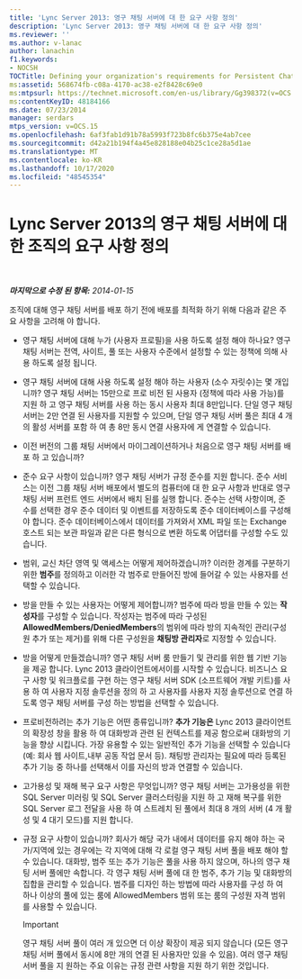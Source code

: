 ```yaml
---
title: 'Lync Server 2013: 영구 채팅 서버에 대 한 요구 사항 정의'
description: 'Lync Server 2013: 영구 채팅 서버에 대 한 요구 사항 정의'
ms.reviewer: ''
ms.author: v-lanac
author: lanachin
f1.keywords:
- NOCSH
TOCTitle: Defining your organization's requirements for Persistent Chat Server
ms:assetid: 568674fb-c08a-4170-ac38-e2f8428c69e0
ms:mtpsurl: https://technet.microsoft.com/en-us/library/Gg398372(v=OCS.15)
ms:contentKeyID: 48184166
ms.date: 07/23/2014
manager: serdars
mtps_version: v=OCS.15
ms.openlocfilehash: 6af3fab1d91b78a5993f723b8fc6b375e4ab7cee
ms.sourcegitcommit: d42a21b194f4a45e828188e04b25c1ce28a5d1ae
ms.translationtype: MT
ms.contentlocale: ko-KR
ms.lasthandoff: 10/17/2020
ms.locfileid: "48545354"
---
```

# <a name="defining-your-organizations-requirements-for-persistent-chat-server-in-lync-server-2013"></a>Lync Server 2013의 영구 채팅 서버에 대 한 조직의 요구 사항 정의

<div data-xmlns="http://www.w3.org/1999/xhtml">

<div class="topic" data-xmlns="http://www.w3.org/1999/xhtml" data-msxsl="urn:schemas-microsoft-com:xslt" data-cs="https://msdn.microsoft.com/">

<div data-asp="https://msdn2.microsoft.com/asp">



</div>

<div id="mainSection">

<div id="mainBody">

<span> </span>

_**마지막으로 수정 된 항목:** 2014-01-15_

조직에 대해 영구 채팅 서버를 배포 하기 전에 배포를 최적화 하기 위해 다음과 같은 주요 사항을 고려해 야 합니다.

  - 영구 채팅 서버에 대해 누가 (사용자 프로필)을 사용 하도록 설정 해야 하나요? 영구 채팅 서버는 전역, 사이트, 풀 또는 사용자 수준에서 설정할 수 있는 정책에 의해 사용 하도록 설정 됩니다.

  - 영구 채팅 서버에 대해 사용 하도록 설정 해야 하는 사용자 (소수 자릿수)는 몇 개입니까? 영구 채팅 서버는 15만으로 프로 비전 된 사용자 (정책에 따라 사용 가능)를 지원 하 고 영구 채팅 서버를 사용 하는 동시 사용자 최대 8만입니다. 단일 영구 채팅 서버는 2만 연결 된 사용자를 지원할 수 있으며, 단일 영구 채팅 서버 풀은 최대 4 개의 활성 서버를 포함 하 여 총 8만 동시 연결 사용자에 게 연결할 수 있습니다.

  - 이전 버전의 그룹 채팅 서버에서 마이그레이션하거나 처음으로 영구 채팅 서버를 배포 하 고 있습니까?

  - 준수 요구 사항이 있습니까? 영구 채팅 서버가 규정 준수를 지원 합니다. 준수 서비스는 이전 그룹 채팅 서버 배포에서 별도의 컴퓨터에 대 한 요구 사항과 반대로 영구 채팅 서버 프런트 엔드 서버에서 배치 된를 실행 합니다. 준수는 선택 사항이며, 준수를 선택한 경우 준수 데이터 및 이벤트를 저장하도록 준수 데이터베이스를 구성해야 합니다. 준수 데이터베이스에서 데이터를 가져와서 XML 파일 또는 Exchange 호스트 되는 보관 파일과 같은 다른 형식으로 변환 하도록 어댑터를 구성할 수도 있습니다.

  - 범위, 교신 차단 영역 및 액세스는 어떻게 제어하겠습니까? 이러한 경계를 구분하기 위한  **범주**를 정의하고 이러한 각 범주로 만들어진 방에 들어갈 수 있는 사용자를 선택할 수 있습니다.

  - 방을 만들 수 있는 사용자는 어떻게 제어합니까? 범주에 따라 방을 만들 수 있는 **작성자**를 구성할 수 있습니다. 작성자는 범주에 따라 구성된 **AllowedMembers/DeniedMembers**의 범위에 따라 방의 지속적인 관리(구성원 추가 또는 제거)를 위해 다른 구성원을 **채팅방 관리자**로 지정할 수 있습니다.

  - 방을 어떻게 만들겠습니까? 영구 채팅 서버 룸 만들기 및 관리를 위한 웹 기반 기능을 제공 합니다. Lync 2013 클라이언트에서이를 시작할 수 있습니다. 비즈니스 요구 사항 및 워크플로를 구현 하는 영구 채팅 서버 SDK (소프트웨어 개발 키트)를 사용 하 여 사용자 지정 솔루션을 정의 하 고 사용자를 사용자 지정 솔루션으로 연결 하도록 영구 채팅 서버를 구성 하는 방법을 선택할 수 있습니다.

  - 프로비전하려는 추가 기능은 어떤 종류입니까? **추가 기능은** Lync 2013 클라이언트의 확장성 창을 활용 하 여 대화방과 관련 된 컨텍스트를 제공 함으로써 대화방의 기능을 향상 시킵니다. 가장 유용할 수 있는 일반적인 추가 기능을 선택할 수 있습니다(예: 회사 웹 사이트,내부 공동 작업 문서 등). 채팅방 관리자는 필요에 따라 등록된 추가 기능 중 하나를 선택해서 이를 자신의 방과 연결할 수 있습니다.

  - 고가용성 및 재해 복구 요구 사항은 무엇입니까? 영구 채팅 서버는 고가용성을 위한 SQL Server 미러링 및 SQL Server 클러스터링을 지원 하 고 재해 복구를 위한 SQL Server 로그 전달을 사용 하 여 스트레치 된 풀에서 최대 8 개의 서버 (4 개 활성 및 4 대기 모드)를 지원 합니다.

  - 규정 요구 사항이 있습니까? 회사가 해당 국가 내에서 데이터를 유지 해야 하는 국가/지역에 있는 경우에는 각 지역에 대해 각 로컬 영구 채팅 서버 풀을 배포 해야 할 수 있습니다. 대화방, 범주 또는 추가 기능은 풀을 사용 하지 않으며, 하나의 영구 채팅 서버 풀에만 속합니다. 각 영구 채팅 서버 풀에 대 한 범주, 추가 기능 및 대화방의 집합을 관리할 수 있습니다. 범주를 디자인 하는 방법에 따라 사용자를 구성 하 여 하나 이상의 풀에 있는 룸에 AllowedMembers 범위 또는 룸의 구성원 자격 범위를 사용할 수 있습니다.
    
    <div>
    

    > [!IMPORTANT]  
    > 영구 채팅 서버 풀이 여러 개 있으면 더 이상 확장이 제공 되지 않습니다 (모든 영구 채팅 서버 풀에서 동시에 8만 개의 연결 된 사용자만 있을 수 있음). 여러 영구 채팅 서버 풀을 지 원하는 주요 이유는 규정 관련 사항을 지원 하기 위한 것입니다.

    
    </div>

</div>

<span> </span>

</div>

</div>

</div>

